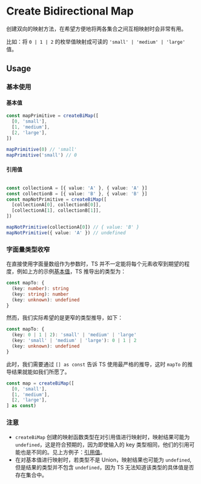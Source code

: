 # Create Bidirectional Map

创建双向的映射方法，在希望方便地将两各集合之间互相映射时会非常有用。  

比如：将 `0 | 1 | 2` 的枚举值映射成可读的 `'small' | 'medium' | 'large'` 值。

## Usage

### 基本使用

#### 基本值
```ts
const mapPrimitive = createBiMap([
  [0, 'small'],
  [1, 'medium'],
  [2, 'large'],
])

mapPrimitive(0) // 'small'
mapPrimitive('small') // 0
```
#### 引用值
```ts

const collectionA = [{ value: 'A' }, { value: 'A' }]
const collectionB = [{ value: 'B' }, { value: 'B' }]
const mapNotPrimitive = createBiMap([
  [collectionA[0], collectionB[0]],
  [collectionA[1], collectionB[1]],
])

mapNotPrimitive(collectionA[0]) // { value: 'B' }
mapNotPrimitive({ value: 'A' }) // undefined
```

### 字面量类型收窄
在直接使用字面量数组作为参数时，TS 并不一定能将每个元素收窄到期望的程度，例如上方的示例[基本值](#基本值)，TS 推导出的类型为：
```ts
const mapTo: {
  (key: number): string
  (key: string): number
  (key: unknown): undefined
}
```

然而，我们实际希望的是更窄的类型推导，如下：
```ts
const mapTo: {
  (key: 0 | 1 | 2): 'small' | 'medium' | 'large'
  (key: 'small' | 'medium' | 'large'): 0 | 1 | 2
  (key: unknown): undefined
}
```

此时，我们需要通过 `[] as const` 告诉 TS 使用最严格的推导，这时 `mapTo` 的推导结果就能如我们所愿了。
```ts
const map = createBiMap([
  [0, 'small'],
  [1, 'medium'],
  [2, 'large'],
] as const)
```

### 注意
- `createBiMap` 创建的映射函数类型在对引用值进行映射时，映射结果可能为 `undefined`，这是符合预期的，因为即使输入的 key 类型相同，他们的引用可能也是不同的。见上方例子：[引用值](#引用值)。
- 在对基本值进行映射时，若类型不是 Union，映射结果也可能为 `undefined`, 但是结果的类型并不包含 `undefined`，因为 TS 无法知道该类型的具体值是否存在集合中。
